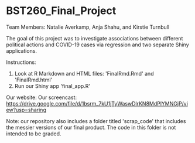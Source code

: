 # BST260_Final_Project

Team Members: Natalie Averkamp, Anja Shahu, and Kirstie Turnbull

The goal of this project was to investigate associations between different political actions and COVID-19 cases via regression and two separate Shiny applications. 

Instructions:
1. Look at R Markdown and HTML files: 'FinalRmd.Rmd' and 'FinalRmd.html'
2. Run our Shiny app 'final_app.R'


Our website: 
Our screencast: https://drive.google.com/file/d/1bsrm_7kU1jTyWaswDlrKN8MdPlYMNGjP/view?usp=sharing

Note: our repository also includes a folder titled 'scrap_code' that includes the messier versions of our final product. The code in this folder is not intended to be graded.


